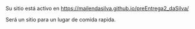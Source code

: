 Su sitio está activo en https://mailendasilva.github.io/preEntrega2_daSilva/

Será un sitio para un lugar de comida rapida.
